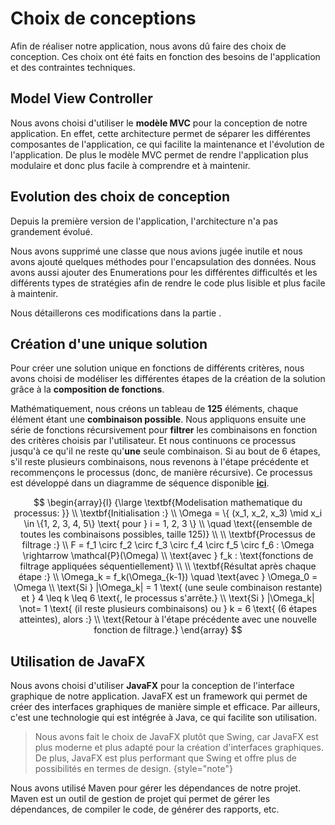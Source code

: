 # Choix de conceptions

Afin de réaliser notre application, nous avons dû faire des choix de conception. Ces choix ont été faits en fonction des besoins de l'application et des contraintes techniques.

## Model View Controller

Nous avons choisi d'utiliser le **modèle MVC** pour la conception de notre application. 
En effet, cette architecture permet de séparer les différentes composantes de l'application, ce qui facilite la maintenance et l'évolution de l'application. 
De plus le modèle MVC permet de rendre l'application plus modulaire et donc plus facile à comprendre et à maintenir.

## Evolution des choix de conception

Depuis la première version de l'application, l'architecture n'a pas grandement évolué.


Nous avons supprimé une classe que nous avions jugée inutile et nous avons ajouté quelques méthodes pour l'encapsulation des données.
Nous avons aussi ajouter des Enumerations pour les différentes difficultés et les différents types de stratégies afin de rendre le code plus lisible et plus facile à maintenir.

Nous détaillerons ces modifications dans la partie **[](Diagramme-de-Classe.md)**.

## Création d'une unique solution

Pour créer une solution unique en fonctions de différents critères, nous avons choisi de modéliser les différentes étapes de la création de la solution grâce à la **composition de fonctions**. 

Mathématiquement, nous créons un tableau de **125** éléments, chaque élément étant une **combinaison possible**. Nous appliquons ensuite une série de fonctions récursivement  pour **filtrer** les combinaisons en fonction des critères choisis par l'utilisateur. Et nous continuons ce processus jusqu'à ce qu'il ne reste qu'**une** seule combinaison. Si au bout de 6 étapes, s'il reste plusieurs combinaisons, nous revenons à l'étape précédente et recommençons le processus (donc, de manière récursive). Ce processus est développé dans un diagramme de séquence disponible **[ici](Initialisation-de-la-partie.md)**.

$$
\begin{array}{l}
{\large \textbf{Modelisation mathematique du processus: }} \\
\textbf{Initialisation :} \\
\Omega = \{ (x_1, x_2, x_3) \mid x_i \in \{1, 2, 3, 4, 5\} \text{ pour } i = 1, 2, 3 \} \\
\quad \text{(ensemble de toutes les combinaisons possibles, taille 125)} \\
\\
\textbf{Processus de filtrage :} \\
F = f_1 \circ f_2 \circ f_3 \circ f_4 \circ f_5 \circ f_6 : \Omega \rightarrow \mathcal{P}(\Omega) \\
\text{avec } f_k : \text{fonctions de filtrage appliquées séquentiellement} \\
\\
\textbf{Résultat après chaque étape :} \\
\Omega_k = f_k(\Omega_{k-1}) \quad \text{avec } \Omega_0 = \Omega \\
\text{Si } |\Omega_k| = 1 \text{ (une seule combinaison restante) et } 4 \leq k \leq 6 \text{, le processus s'arrête.} \\
\text{Si } |\Omega_k| \not= 1 \text{ (il reste plusieurs combinaisons) ou } k = 6 \text{ (6 étapes atteintes), alors :} \\
\text{Retour à l'étape précédente avec une nouvelle fonction de filtrage.}
\end{array}
$$

## Utilisation de JavaFX

Nous avons choisi d'utiliser **JavaFX** pour la conception de l'interface graphique de notre application.
JavaFX est un framework qui permet de créer des interfaces graphiques de manière simple et efficace.
Par ailleurs, c'est une technologie qui est intégrée à Java, ce qui facilite son utilisation.

> Nous avons fait le choix de JavaFX plutôt que Swing, car JavaFX est plus moderne et plus adapté pour la création d'interfaces graphiques.
> De plus, JavaFX est plus performant que Swing et offre plus de possibilités en termes de design.
{style="note"}


Nous avons utilisé Maven pour gérer les dépendances de notre projet. Maven est un outil de gestion de projet qui permet de gérer les dépendances, de compiler le code, de générer des rapports, etc.